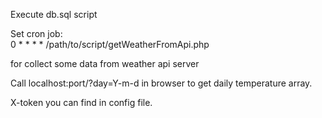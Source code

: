 Execute db.sql script

Set cron job:   
0 * * * * /path/to/script/getWeatherFromApi.php   

for collect some data from weather api server

Call localhost:port/?day=Y-m-d in browser to get daily temperature array.

X-token you can find in config file.
